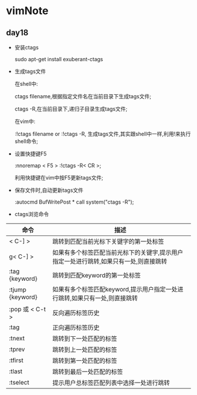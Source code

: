 # vimNote
## day18

* 安装ctags

	sudo apt-get install exuberant-ctags
* 生成tags文件

	在shell中:

	ctags filename,根据指定文件名在当前目录下生成tags文件;

	ctags -R,在当前目录下,递归子目录生成tags文件;

	在vim中:

	:!ctags filename or :!ctags -R, 生成tags文件,其实跟shell中一样,利用!来执行shell命令;

* 设置快捷键F5

	:nnoremap < F5 > :!ctags -R< CR >;
	
	利用快捷键在vim中按F5更新tags文件;
* 保存文件时,自动更新tags文件

	:autocmd BufWritePost * call system("ctags -R");

* ctags浏览命令

| 命令 | 描述 |
| ---- | ---- |
| < C-] > | 跳转到匹配当前光标下关键字的第一处标签 |
| g< C-] > | 如果有多个标签匹配当前光标下的关键字,提示用户指定一处进行跳转,如果只有一处,则直接跳转 |
| :tag {keyword} | 跳转到匹配keyword的第一处标签 |
| :tjump {keyword} | 如果有多个标签匹配keyword,提示用户指定一处进行跳转,如果只有一处,则直接跳转 |
| :pop 或 < C-t > | 反向遍历标签历史 |
| :tag | 正向遍历标签历史 |
| :tnext | 跳转到下一处匹配的标签 |
| :tprev | 跳转到上一处匹配的标签 | 
| :tfirst | 跳转到第一处匹配的标签 | 
| :tlast | 跳转到最后一处匹配的标签 |
| :tselect | 提示用户总标签匹配列表中选择一处进行跳转 |
